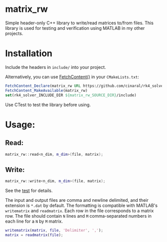 # matrix_rw
Simple header-only C++ library to write/read matrices to/from files. This library is used for testing and verification using MATLAB in my other projects.

# Installation

Include the headers in ```include/``` into your project.

Alternatively, you can use [FetchContent()](https://cmake.org/cmake/help/latest/module/FetchContent.html) in your ```CMakeLists.txt```:
```CMake
FetchContent_Declare(matrix_rw URL https://github.com/cinaral/rk4_solver/releases/download/<RELEASE_TAG>/matrix_rw-src.zip)
FetchContent_MakeAvailable(matrix_rw)
set(rk4_solver_INCLUDE_DIR ${matrix_rw_SOURCE_DIR}/include)
```

Use CTest to test the library before using.

# Usage:

## Read:
```Cpp
matrix_rw::read<n_dim, m_dim>(file, matrix);
```

## Write:
```Cpp
matrix_rw::write<n_dim, m_dim>(file, matrix);
```

See the [test](./test/test-matrix_rw.cpp) for details.

The input and output files are comma and newline delimited, and their extension is ```*.dat``` by default. The formatting is compatible with MATLAB's ```writematrix``` and ```readmatrix```. Each row in the file corresponds to a matrix row. The file should contain ```N``` lines and ```M``` comma-separated numbers in each line for a ```N``` by ```M``` matrix.
```MATLAB
writematrix(matrix, file, 'Delimiter', ',');  
matrix = readmatrix(file);  
```
